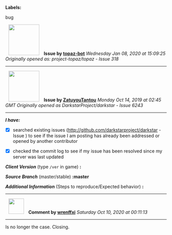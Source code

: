 **Labels:**

bug



<a href="https://github.com/topaz-bot"><img src="https://avatars3.githubusercontent.com/u/59651103?v=4" width="96" height="96" hspace="10"></img></a> **Issue by [topaz-bot](https://github.com/topaz-bot)**
_Wednesday Jan 08, 2020 at 15:09:25_
_Originally opened as: project-topaz/topaz - Issue 318_

----

<a href="https://github.com/ZatuyouTantou"><img src="https://avatars0.githubusercontent.com/u/14286244?v=4"  width="96" height="96" hspace="10"></img></a> **Issue by [ZatuyouTantou](https://github.com/ZatuyouTantou)**
_Monday Oct 14, 2019 at 02:45 GMT_
_Originally opened as DarkstarProject/darkstar - Issue 6243_

----

<!-- place 'x' mark between square [] brackets to checkmark box -->

**_I have:_**

- [x] searched existing issues (http://github.com/darkstarproject/darkstar - Issue ) to see if the issue I am posting has already been addressed or opened by another contributor
- [x] checked the commit log to see if my issue has been resolved since my server was last updated


<!-- Issues will be closed without being looked into if the following information is missing (unless its not applicable). -->

**_Client Version_** (type `/ver` in game) **:** 


**_Source Branch_** (master/stable) **:master** 


<!-- If there is a server you know we can reproduce this on right now, please mention it here. -->
**_Additional Information_** (Steps to reproduce/Expected behavior) **:** 





----
<a href="https://github.com/wrenffxi"><img src="https://avatars1.githubusercontent.com/u/21246949?v=4" width="48" height="48" hspace="10"></img></a> **Comment by [wrenffxi](https://github.com/wrenffxi)**
_Saturday Oct 10, 2020 at 00:11:13_

----

Is no longer the case.  Closing.
